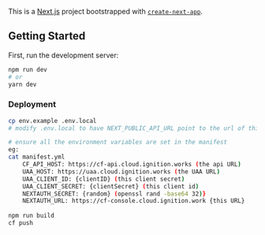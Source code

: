 This is a [Next.js](https://nextjs.org/) project bootstrapped with [`create-next-app`](https://github.com/vercel/next.js/tree/canary/packages/create-next-app).

## Getting Started

First, run the development server:

```bash
npm run dev
# or
yarn dev
```

### Deployment

```bash
cp env.example .env.local
# modify .env.local to have NEXT_PUBLIC_API_URL point to the url of this application

# ensure all the environment variables are set in the manifest
eg:
cat manifest.yml
    CF_API_HOST: https://cf-api.cloud.ignition.works (the api URL)
    UAA_HOST: https://uaa.cloud.ignition.works (the UAA URL)
    UAA_CLIENT_ID: {clientID} (this client secret)
    UAA_CLIENT_SECRET: {clientSecret} (this client id)
    NEXTAUTH_SECRET: {random} (openssl rand -base64 32)} 
    NEXTAUTH_URL: https://cf-console.cloud.ignition.work {this URL}
    
npm run build
cf push
```


